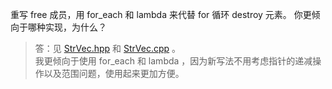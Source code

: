 重写 free 成员，用 for_each 和 lambda 来代替 for 循环 destroy 元素。
你更倾向于哪种实现，为什么？

> 答：见 [StrVec.hpp](../../lib/StrVec.hpp) 和 [StrVec.cpp](../../lib/StrVec.cpp) 。  
> 我更倾向于使用 for_each 和 lambda ，因为新写法不用考虑指针的递减操作以及范围问题，使用起来更加方便。
